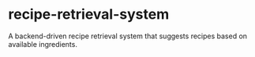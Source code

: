 # recipe-retrieval-system
A backend-driven recipe retrieval system that suggests recipes based on available ingredients.
